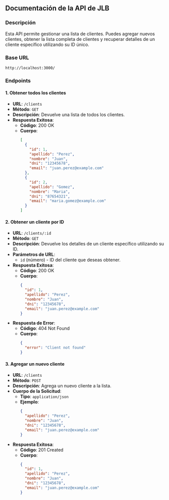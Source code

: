 ## Documentación de la API de JLB

### Descripción

Esta API permite gestionar una lista de clientes. Puedes agregar nuevos clientes, obtener la lista completa de clientes y recuperar detalles de un cliente específico utilizando su ID único.

### Base URL

```
http://localhost:3000/
```

### Endpoints

#### 1. Obtener todos los clientes

- **URL**: `/clients`
- **Método**: `GET`
- **Descripción**: Devuelve una lista de todos los clientes.
- **Respuesta Exitosa**:
  - **Código**: 200 OK
  - **Cuerpo**:
    ```json
    [
      {
        "id": 1,
        "apellido": "Perez",
        "nombre": "Juan",
        "dni": "12345678",
        "email": "juan.perez@example.com"
      },
      {
        "id": 2,
        "apellido": "Gomez",
        "nombre": "Maria",
        "dni": "87654321",
        "email": "maria.gomez@example.com"
      }
    ]
    ```

#### 2. Obtener un cliente por ID

- **URL**: `/clients/:id`
- **Método**: `GET`
- **Descripción**: Devuelve los detalles de un cliente específico utilizando su ID.
- **Parámetros de URL**:
  - `id` (número) - ID del cliente que deseas obtener.
- **Respuesta Exitosa**:
  - **Código**: 200 OK
  - **Cuerpo**:
    ```json
    {
      "id": 1,
      "apellido": "Perez",
      "nombre": "Juan",
      "dni": "12345678",
      "email": "juan.perez@example.com"
    }
    ```
- **Respuesta de Error**:
  - **Código**: 404 Not Found
  - **Cuerpo**:
    ```json
    {
      "error": "Client not found"
    }
    ```

#### 3. Agregar un nuevo cliente

- **URL**: `/clients`
- **Método**: `POST`
- **Descripción**: Agrega un nuevo cliente a la lista.
- **Cuerpo de la Solicitud**:
  - **Tipo**: `application/json`
  - **Ejemplo**:
    ```json
    {
      "apellido": "Perez",
      "nombre": "Juan",
      "dni": "12345678",
      "email": "juan.perez@example.com"
    }
    ```
- **Respuesta Exitosa**:
  - **Código**: 201 Created
  - **Cuerpo**:
    ```json
    {
      "id": 1,
      "apellido": "Perez",
      "nombre": "Juan",
      "dni": "12345678",
      "email": "juan.perez@example.com"
    }
    ```